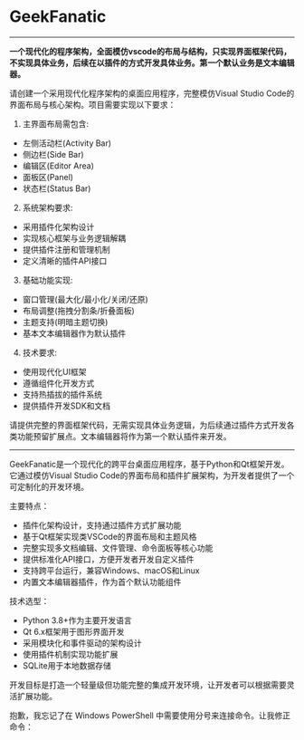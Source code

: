 # GeekFanatic

---

**一个现代化的程序架构，全面模仿vscode的布局与结构，只实现界面框架代码，不实现具体业务，后续在以插件的方式开发具体业务。第一个默认业务是文本编辑器。**

请创建一个采用现代化程序架构的桌面应用程序，完整模仿Visual Studio Code的界面布局与核心架构。项目需要实现以下要求：

1. 主界面布局需包含:

- 左侧活动栏(Activity Bar)
- 侧边栏(Side Bar)
- 编辑区(Editor Area)
- 面板区(Panel)
- 状态栏(Status Bar)

2. 系统架构要求:

- 采用插件化架构设计
- 实现核心框架与业务逻辑解耦
- 提供插件注册和管理机制
- 定义清晰的插件API接口

3. 基础功能实现:

- 窗口管理(最大化/最小化/关闭/还原)
- 布局调整(拖拽分割条/折叠面板)
- 主题支持(明暗主题切换)
- 基本文本编辑器作为默认插件

4. 技术要求:

- 使用现代化UI框架
- 遵循组件化开发方式
- 支持热插拔的插件系统
- 提供插件开发SDK和文档

请提供完整的界面框架代码，无需实现具体业务逻辑，为后续通过插件方式开发各类功能预留扩展点。文本编辑器将作为第一个默认插件来开发。

---
GeekFanatic是一个现代化的跨平台桌面应用程序，基于Python和Qt框架开发。它通过模仿Visual Studio Code的界面布局和插件扩展架构，为开发者提供了一个可定制化的开发环境。

主要特点：
- 插件化架构设计，支持通过插件方式扩展功能
- 基于Qt框架实现类VSCode的界面布局和主题风格
- 完整实现多文档编辑、文件管理、命令面板等核心功能
- 提供标准化API接口，方便开发者开发自定义插件
- 支持跨平台运行，兼容Windows、macOS和Linux
- 内置文本编辑器插件，作为首个默认功能组件

技术选型：
- Python 3.8+作为主要开发语言 
- Qt 6.x框架用于图形界面开发
- 采用模块化和事件驱动的架构设计
- 使用插件机制实现功能扩展
- SQLite用于本地数据存储

开发目标是打造一个轻量级但功能完整的集成开发环境，让开发者可以根据需要灵活扩展功能。

抱歉，我忘记了在 Windows PowerShell 中需要使用分号来连接命令。让我修正命令：